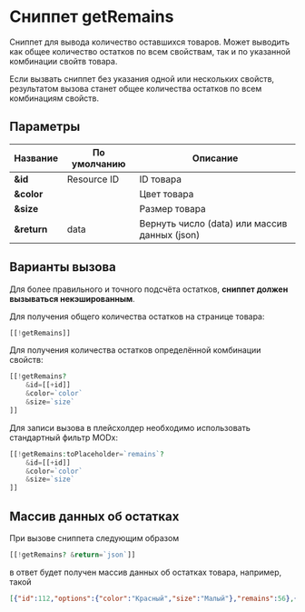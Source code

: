 # Сниппет getRemains

Сниппет для вывода количество оставшихся товаров. Может выводить как общее количество остатков по всем свойствам, так и по указанной комбинации свойтв товара.

Если вызвать сниппет без указания одной или нескольких свойств, результатом вызова станет общее количества остатков по всем комбинациям свойств.

## Параметры

| Название    | По умолчанию | Описание                                      |
| ----------- | ------------ | --------------------------------------------- |
| **&id**     | Resource ID  | ID товара                                     |
| **&color**  |              | Цвет товара                                   |
| **&size**   |              | Размер товара                                 |
| **&return** | data         | Вернуть число (data) или массив данных (json) |

## Варианты вызова

Для более правильного и точного подсчёта остатков, **сниппет должен вызываться некэшированным**.

Для получения общего количества остатков на странице товара:

``` php
[[!getRemains]]
```

Для получения количества остатков определённой комбинации свойств:

``` php
[[!getRemains?
    &id=[[+id]]
    &color=`color`
    &size=`size`
]]
```

Для записи вызова в плейсхолдер необходимо использовать стандартный фильтр MODx:

``` php
[[!getRemains:toPlaceholder=`remains`?
    &id=[[+id]]
    &color=`color`
    &size=`size`
]]
```

## Массив данных об остатках

При вызове сниппета следующим образом

``` php
[[!getRemains? &return=`json`]]
```

в ответ будет получен массив данных об остатках товара, например, такой

``` json
[{"id":112,"options":{"color":"Красный","size":"Малый"},"remains":56},{"id":113,"options":{"color":"Синий","size":"Большой"},"remains":0},{"id":114,"options":{"color":"Синий","size":"Малый"},"remains":75}]
```
